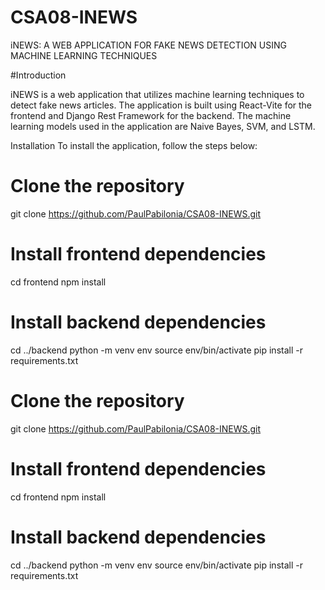 # CSA08-INEWS
iNEWS: A WEB APPLICATION FOR FAKE NEWS DETECTION USING MACHINE LEARNING TECHNIQUES

#Introduction

iNEWS is a web application that utilizes machine learning techniques to detect fake news articles. The application is built using React-Vite for the frontend and Django Rest Framework for the backend. The machine learning models used in the application are Naive Bayes, SVM, and LSTM.

Installation
To install the application, follow the steps below:

# Clone the repository
git clone https://github.com/PaulPabilonia/CSA08-INEWS.git

# Install frontend dependencies
cd frontend
npm install

# Install backend dependencies
cd ../backend
python -m venv env
source env/bin/activate
pip install -r requirements.txt

# Clone the repository
git clone https://github.com/PaulPabilonia/CSA08-INEWS.git

# Install frontend dependencies
cd frontend
npm install

# Install backend dependencies
cd ../backend
python -m venv env
source env/bin/activate
pip install -r requirements.txt
